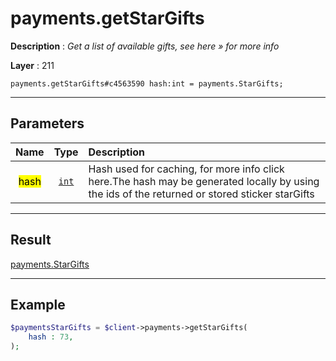 # payments.getStarGifts

**Description** : *Get a list of available gifts, see here » for more info*

**Layer** : 211

```tl
payments.getStarGifts#c4563590 hash:int = payments.StarGifts;
```

---

## Parameters

| Name | Type | Description |
| :---: | :---: | :--- |
| <mark>hash</mark> | [`int`](type/int) | Hash used for caching, for more info click here.The hash may be generated locally by using the ids of the returned or stored sticker starGifts |

---

## Result

[payments.StarGifts](type/payments.StarGifts)

---

## Example

```php
$paymentsStarGifts = $client->payments->getStarGifts(
	hash : 73,
);
```